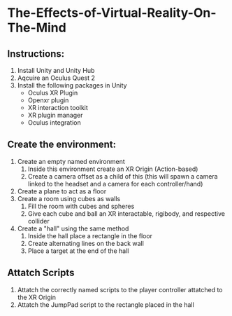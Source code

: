# The-Effects-of-Virtual-Reality-On-The-Mind

## Instructions: ##

1. Install Unity and Unity Hub
2. Aqcuire an Oculus Quest 2
3. Install the following packages in Unity
    * Oculus XR Plugin
    * Openxr plugin
    * XR interaction toolkit
    * XR plugin manager
    * Oculus integration

## Create the environment: ##

1. Create an empty named environment
    1. Inside this environment create an XR Origin (Action-based)
    2. Create a camera offset as a child of this (this will spawn a camera linked to the headset and a camera for each controller/hand)
2. Create a plane to act as a floor
3. Create a room using cubes as walls
    1. Fill the room with cubes and spheres
    2. Give each cube and ball an XR interactable, rigibody, and respective collider
4. Create a "hall" using the same method
    1. Inside the hall place a rectangle in the floor
    2. Create alternating lines on the back wall
    3. Place a target at the end of the hall
    
## Attatch Scripts ##

1. Attatch the correctly named scripts to the player controller attatched to the XR Origin
2. Attatch the JumpPad script to the rectangle placed in the hall